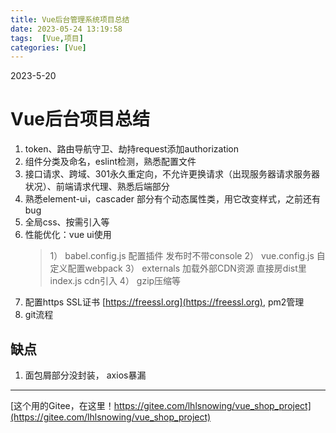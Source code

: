 ```yaml
---
title: Vue后台管理系统项目总结
date: 2023-05-24 13:19:58
tags:  [Vue,项目]
categories: [Vue]
---
```


2023-5-20
# Vue后台项目总结
1. token、路由导航守卫、劫持request添加authorization
2. 组件分类及命名，eslint检测，熟悉配置文件
3. 接口请求、跨域、301永久重定向，不允许更换请求（出现服务器请求服务器状况）、前端请求代理、熟悉后端部分
4. 熟悉element-ui，cascader 部分有个动态属性类，用它改变样式，之前还有bug
5. 全局css、按需引入等
6. 性能优化：vue ui使用
   >1） babel.config.js 配置插件 发布时不带console
   2） vue.config.js 自定义配置webpack
   3） externals 加载外部CDN资源 直接房dist里 index.js cdn引入
   4） gzip压缩等
7. 配置https SSL证书  [https://freessl.org](https://freessl.org),    pm2管理
8. git流程

## 缺点
1. 面包屑部分没封装， axios暴漏


---
[这个用的Gitee，在这里！https://gitee.com/lhlsnowing/vue_shop_project](https://gitee.com/lhlsnowing/vue_shop_project)

